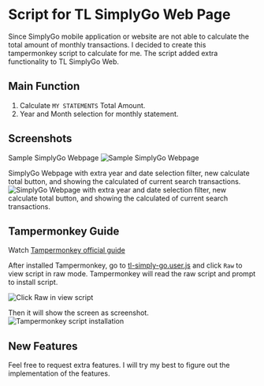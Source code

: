 # Script for TL SimplyGo Web Page

Since SimplyGo mobile application or website are not able to calculate the total amount of monthly transactions. I decided to create this tampermonkey script to calculate for me. The script added extra functionality to TL SimplyGo Web.

## Main Function

  1. Calculate `MY STATEMENTS` Total Amount.
  2. Year and Month selection for monthly statement.

## Screenshots

Sample SimplyGo Webpage
![Sample SimplyGo Webpage](https://i.imgur.com/wrRKEn4.png)

SimplyGo Webpage with extra year and date selection filter, new calculate total button, and showing the calculated of current search transactions.
![SimplyGo Webpage with extra year and date selection filter, new calculate total button, and showing the calculated of current search transactions.](https://i.imgur.com/beNc5UF.png)

## Tampermonkey Guide

Watch [Tampermonkey official guide](https://www.youtube.com/watch?v=8tyjJD65zws)

After installed Tampermonkey, go to [tl-simply-go.user.js](https://github.com/shseah601/tl-simply-go-userscript/blob/main/tl-simply-go.user.js) and click `Raw` to view script in raw mode. Tampermonkey will read the raw script and prompt to install script.

![Click Raw in view script](https://i.imgur.com/IRqzyy0.png)

Then it will show the screen as screenshot.
![Tampermonkey script installation](https://i.imgur.com/TeVyBUP.png)
## New Features

Feel free to request extra features. I will try my best to figure out the implementation of the features.
